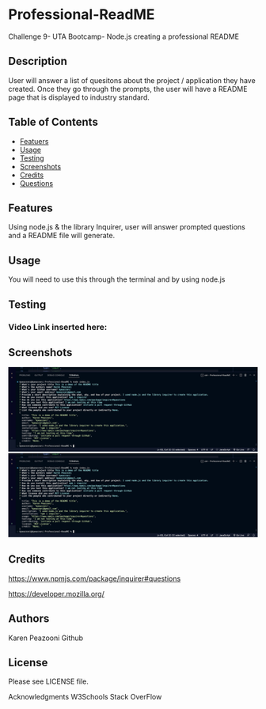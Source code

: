 # Professional-ReadME
Challenge 9- UTA Bootcamp- Node.js creating a professional README

## Description
User will answer a list of quesitons about the project / application they have created. Once they go through the prompts, the user will have a README page that is displayed to industry standard. 

## Table of Contents  
  * [Featuers](#features)
  * [Usage](#usage)
  * [Testing](#testing)
  * [Screenshots](#screenshots)
  * [Credits](#credits)
  * [Questions](#questions)

## Features
Using node.js & the library Inquirer, user will answer prompted questions and a README file will generate. 

## Usage
You will need to use this through the terminal and by using node.js

## Testing

### Video Link inserted here:


## Screenshots
![Alt text](assets/images/Screen%20Shot%202023-01-22%20at%208.55.51%20PM.png)
![Alt text](assets/images/Screen%20Shot%202023-01-22%20at%208.55.51%20PM.png)

## Credits
https://www.npmjs.com/package/inquirer#questions

https://developer.mozilla.org/


## Authors

Karen Peazooni Github

## License
Please see LICENSE file.

Acknowledgments
W3Schools
Stack OverFlow